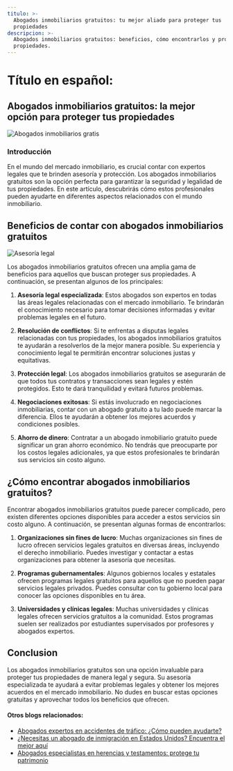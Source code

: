 ```yaml
---
titulo: >-
  Abogados inmobiliarios gratuitos: tu mejor aliado para proteger tus
  propiedades
descripcion: >-
  Abogados inmobiliarios gratuitos: beneficios, cómo encontrarlos y protege tus
  propiedades.
---
```


# Título en español:

## Abogados inmobiliarios gratuitos: la mejor opción para proteger tus propiedades

![Abogados inmobiliarios gratis](./img/abogados-inmobiliarios-gratis-1.webp)

### Introducción

En el mundo del mercado inmobiliario, es crucial contar con expertos legales que te brinden asesoría y protección. Los abogados inmobiliarios gratuitos son la opción perfecta para garantizar la seguridad y legalidad de tus propiedades. En este artículo, descubrirás cómo estos profesionales pueden ayudarte en diferentes aspectos relacionados con el mundo inmobiliario.

## Beneficios de contar con abogados inmobiliarios gratuitos

![Asesoría legal](./img/abogados-inmobiliarios-gratis-2.webp)

Los abogados inmobiliarios gratuitos ofrecen una amplia gama de beneficios para aquellos que buscan proteger sus propiedades. A continuación, se presentan algunos de los principales:

1. **Asesoría legal especializada**: Estos abogados son expertos en todas las áreas legales relacionadas con el mercado inmobiliario. Te brindarán el conocimiento necesario para tomar decisiones informadas y evitar problemas legales en el futuro.

2. **Resolución de conflictos**: Si te enfrentas a disputas legales relacionadas con tus propiedades, los abogados inmobiliarios gratuitos te ayudarán a resolverlos de la mejor manera posible. Su experiencia y conocimiento legal te permitirán encontrar soluciones justas y equitativas.

3. **Protección legal**: Los abogados inmobiliarios gratuitos se asegurarán de que todos tus contratos y transacciones sean legales y estén protegidos. Esto te dará tranquilidad y evitará futuros problemas.

4. **Negociaciones exitosas**: Si estás involucrado en negociaciones inmobiliarias, contar con un abogado gratuito a tu lado puede marcar la diferencia. Ellos te ayudarán a obtener los mejores acuerdos y condiciones posibles.

5. **Ahorro de dinero**: Contratar a un abogado inmobiliario gratuito puede significar un gran ahorro económico. No tendrás que preocuparte por los costos legales adicionales, ya que estos profesionales te brindarán sus servicios sin costo alguno.

## ¿Cómo encontrar abogados inmobiliarios gratuitos?

Encontrar abogados inmobiliarios gratuitos puede parecer complicado, pero existen diferentes opciones disponibles para acceder a estos servicios sin costo alguno. A continuación, se presentan algunas formas de encontrarlos:

1. **Organizaciones sin fines de lucro**: Muchas organizaciones sin fines de lucro ofrecen servicios legales gratuitos en diversas áreas, incluyendo el derecho inmobiliario. Puedes investigar y contactar a estas organizaciones para obtener la asesoría que necesitas.

2. **Programas gubernamentales**: Algunos gobiernos locales y estatales ofrecen programas legales gratuitos para aquellos que no pueden pagar servicios legales privados. Puedes consultar con tu gobierno local para conocer las opciones disponibles en tu área.

3. **Universidades y clínicas legales**: Muchas universidades y clínicas legales ofrecen servicios gratuitos a la comunidad. Estos programas suelen ser realizados por estudiantes supervisados por profesores y abogados expertos.

## Conclusion

Los abogados inmobiliarios gratuitos son una opción invaluable para proteger tus propiedades de manera legal y segura. Su asesoría especializada te ayudará a evitar problemas legales y obtener los mejores acuerdos en el mercado inmobiliario. No dudes en buscar estas opciones gratuitas y aprovechar todos los beneficios que ofrecen.

#### Otros blogs relacionados:

- [Abogados expertos en accidentes de tráfico: ¿Cómo pueden ayudarte?](abogados-especialistas-en-accidentes-de-trafico)
- [¿Necesitas un abogado de inmigración en Estados Unidos? Encuentra el mejor aquí](abogado-de-inmigracion-usa)
- [Abogados especialistas en herencias y testamentos: protege tu patrimonio](abogados-expertos-en-herencias-y-testamentos)
